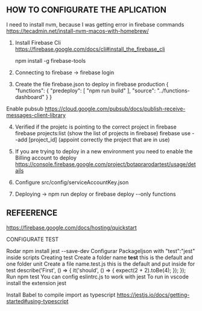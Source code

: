 
## HOW TO CONFIGURATE THE APLICATION 

I need to install nvm, because I was getting error in firebase commands <br>
https://tecadmin.net/install-nvm-macos-with-homebrew/ 

1) Install Firebase Cli
    https://firebase.google.com/docs/cli#install_the_firebase_cli

    npm install -g firebase-tools 

2) Connecting to firebase
-> firebase login

3) Create the file firebase.json to deploy in firebase production 
{
  "functions": {
    "predeploy": [
      "npm run build"
    ],
    "source": "../functions-dashboard"
  }
}

Enable pubsub
https://cloud.google.com/pubsub/docs/publish-receive-messages-client-library

4) Verified if the projetc is pointing to the correct project in firebase 
firebase projects:list (show the list of projects in firebase)
firebase use --add [project_id] (appoint correctly the project that are in use)

5) If you are trying to deploy in a new environment you need to enable the Billing account to deploy
https://console.firebase.google.com/project/botaprarodartest/usage/details

6) Configure src/config/serviceAccountKey.json

7) Deploying 
-> npm run deploy or firebase deploy --only functions

## REFEERENCE
https://firebase.google.com/docs/hosting/quickstart



CONFIGURATE TEST

Rodar 
  npm install jest --save-dev
Configurar
  Packageljson with "test":"jest" inside scripts
Creating test
  Create a folder name __test__ this is the default and one folder unit
  Create a file name.test.js this is the default and put inside for test
  describe('First', () => {
    it('should', () => {
      expect(2 + 2).toBe(4);
    });
  });
Run 
  npm test
You can config eslintrc.js to work with jest
To run in vscode install the extension jest

Install Babel to compile import as typescript 
https://jestjs.io/docs/getting-started#using-typescript

